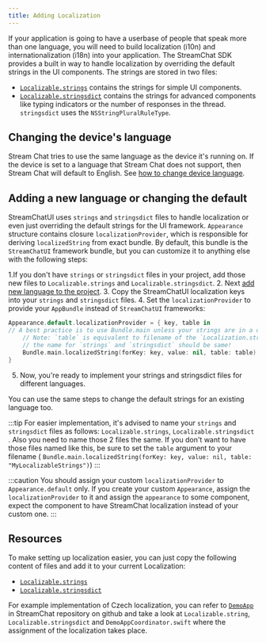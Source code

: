 ```yaml
---
title: Adding Localization
---
```


If your application is going to have a userbase of people that speak more than one language, you will need to build localization (i10n)  and internationalization (i18n) into your application.
The StreamChat SDK provides a built in way to handle localization by overriding the default strings in the UI components. The strings are stored in two files:

- [`Localizable.strings`](https://github.com/GetStream/stream-chat-swift/blob/main/Sources/StreamChatUI/Resources/en.lproj/Localizable.strings) contains the strings for simple UI components.
- [`Localizable.stringsdict`](https://github.com/GetStream/stream-chat-swift/blob/main/Sources/StreamChatUI/Resources/en.lproj/Localizable.stringsdict) contains the strings for advanced components like typing indicators or the number of responses in the thread. `stringsdict` uses the `NSStringPluralRuleType`. 

## Changing the device's language

Stream Chat tries to use the same language as the device it's running on. If the device is set to a language that Stream Chat does not support, then Stream Chat will default to English.
See [how to change device language](https://support.apple.com/en-us/HT204031).

## Adding a new language or changing the default

StreamChatUI uses `strings` and `stringsdict` files to handle localization or even just overriding the default strings for the UI framework.
`Appearance` structure contains closure `localizationProvider`, which is responsible for deriving `localizedString` from exact bundle. 
By default, this bundle is the  `StreamChatUI` framework bundle, but you can customize it to anything else with the following steps:

1.If you don't have `strings` or `stringsdict` files in your project, add those new files to `Localizable.strings` and `Localizable.stringsdict`.
2. Next [add new language to the project](https://developer.apple.com/documentation/xcode/adding-support-for-languages-and-regions).
3. Copy the StreamChatUI localization keys into your `strings` and `stringsdict` files.
4. Set the `localizationProvider` to provide your `AppBundle` instead of `StreamChatUI` frameworks:
```swift
Appearance.default.localizationProvider = { key, table in
// A best practice is to use Bundle.main unless your strings are in a different bundle.
    // Note: `table` is equivalent to filename of the `Localization.strings` file without file extension. 
    // the name for `strings` and `stringsdict` should be same!
    Bundle.main.localizedString(forKey: key, value: nil, table: table)
}
```
5. Now, you're ready to implement your strings and stringsdict files for different languages.

You can use the same steps to change the default strings for an existing language too.

:::tip
For easier implementation, it's advised to name your `strings` and `stringsdict` files as follows: `Localizable.strings`, `Localizable.stringsdict` . Also you need to name those 2 files the same. 
If you don't want to have those files named like this, be sure to set the `table` argument to your filename ( `Bundle.main.localizedString(forKey: key, value: nil, table: "MyLocalizableStrings")`)
:::

:::caution
You should assign your custom `localizationProvider`  to `Appearance.default` only. If you create your custom `Appearance`, assign the `localizationProvider` to it and assign the `appearance` to some component, expect the component to have StreamChat localization instead of your custom one.
:::

## Resources

To make setting up localization easier, you can just copy the following content of files and add it to your current Localization: 

- [`Localizable.strings`](https://github.com/GetStream/stream-chat-swift/blob/main/Sources/StreamChatUI/Resources/en.lproj/Localizable.strings)
- [`Localizable.stringsdict`](https://github.com/GetStream/stream-chat-swift/blob/main/Sources/StreamChatUI/Resources/en.lproj/Localizable.stringsdict)

For example implementation of Czech localization, you can refer to [`DemoApp`](https://github.com/GetStream/stream-chat-swift/tree/main/DemoApp) in StreamChat repository on github and take a look at `Localizable.string`, `Localizable.stringsdict` and `DemoAppCoordinator.swift` where the assignment of the localization takes place.
